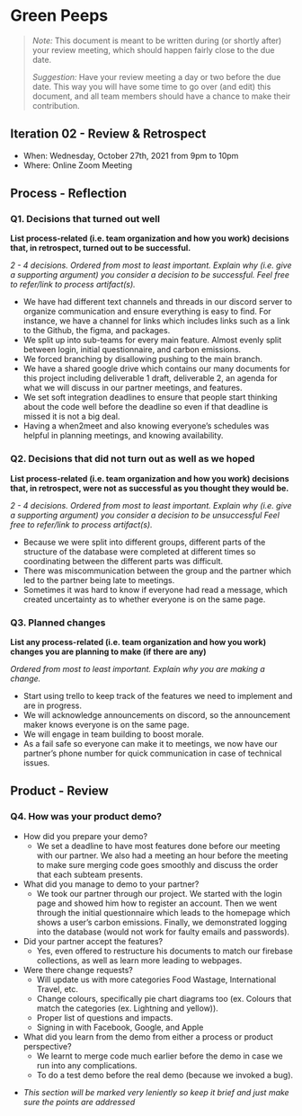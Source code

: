# Green Peeps

 > _Note:_ This document is meant to be written during (or shortly after) your review meeting, which should happen fairly close to the due date.      
 >      
 > _Suggestion:_ Have your review meeting a day or two before the due date. This way you will have some time to go over (and edit) this document, and all team members should have a chance to make their contribution.

## Iteration 02 - Review & Retrospect

 * When: Wednesday, October 27th, 2021 from 9pm to 10pm
 * Where: Online Zoom Meeting

## Process - Reflection


### Q1. Decisions that turned out well

**List **process-related** (i.e. team organization and how you work) decisions that, in retrospect, turned out to be successful.**


*2 - 4 decisions.*
*Ordered from most to least important.*
*Explain why (i.e. give a supporting argument) you consider a decision to be successful.*
*Feel free to refer/link to process artifact(s).*

- We have had different text channels and threads in our discord server to organize communication and ensure everything is easy to find. For instance, we have a channel for links which includes links such as a link to the Github, the figma, and packages. 
- We split up into sub-teams for every main feature. Almost evenly split between login, initial questionnaire, and carbon emissions.
- We forced branching by disallowing pushing to the main branch.
- We have a shared google drive which contains our many documents for this project including deliverable 1 draft, deliverable 2, an agenda for what we will discuss in our partner meetings, and features.
- We set soft integration deadlines to ensure that people start thinking about the code well before the deadline so even if that deadline is missed it is not a big deal.
- Having a when2meet and also knowing everyone’s schedules was helpful in planning meetings, and knowing availability. 

### Q2. Decisions that did not turn out as well as we hoped

**List **process-related** (i.e. team organization and how you work) decisions that, in retrospect, were not as successful as you thought they would be.**

*2 - 4 decisions.*
*Ordered from most to least important.*
*Explain why (i.e. give a supporting argument) you consider a decision to be unsuccessful*
*Feel free to refer/link to process artifact(s).*

- Because we were split into different groups, different parts of the structure of the database were completed at different times so coordinating between the different parts was difficult.
- There was miscommunication between the group and the partner which led to the partner being late to meetings. 
- Sometimes it was hard to know if everyone had read a message, which created uncertainty as to whether everyone is on the same page. 





### Q3. Planned changes

**List any **process-related** (i.e. team organization and how you work) changes you are planning to make (if there are any)**

*Ordered from most to least important.*
*Explain why you are making a change.*

- Start using trello to keep track of the features we need to implement and are in progress.
- We will acknowledge announcements on discord, so the announcement maker knows everyone is on the same page. 
- We will engage in team building to boost morale. 
- As a fail safe so everyone can make it to meetings, we now have our partner’s phone number for quick communication in case of technical issues. 



## Product - Review

### Q4. How was your product demo?
- How did you prepare your demo?
  - We set a deadline to have most features done before our meeting with our partner. We also had a meeting an hour before the meeting to make sure merging code goes smoothly and discuss the order that each subteam presents.
- What did you manage to demo to your partner?
  - We took our partner through our project. We started with the login page and showed him how to register an account. Then we went through the initial questionnaire which leads to the homepage which shows a user’s carbon emissions. Finally, we demonstrated logging into the database (would not work for faulty emails and passwords).
- Did your partner accept the features?
  - Yes, even offered to restructure his documents to match our firebase collections, as well as learn more leading to webpages.
- Were there change requests?
  - Will update us with more categories Food Wastage, International Travel, etc.
  - Change colours, specifically pie chart diagrams too (ex. Colours that match the categories (ex. Lightning and yellow)).
  - Proper list of questions and impacts.
  - Signing in with Facebook, Google, and Apple 
- What did you learn from the demo from either a process or product perspective?
  - We learnt to merge code much earlier before the demo in case we run into any complications.
  - To do a test demo before the real demo (because we invoked a bug).

 * *This section will be marked very leniently so keep it brief and just make sure the points are addressed*
